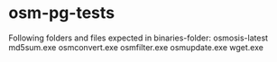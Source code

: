 osm-pg-tests
============

Following folders and files expected in binaries-folder:
  osmosis-latest
  md5sum.exe
  osmconvert.exe
  osmfilter.exe
  osmupdate.exe
  wget.exe